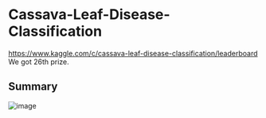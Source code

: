 # Cassava-Leaf-Disease-Classification

https://www.kaggle.com/c/cassava-leaf-disease-classification/leaderboard 
We got 26th prize.

## Summary
![image](https://user-images.githubusercontent.com/55850618/124774601-e7070a80-df78-11eb-8571-72bd3a390282.png)
